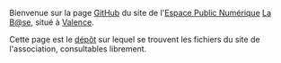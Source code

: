 Bienvenue sur la page [GitHub](https://fr.wikipedia.org/wiki/GitHub) du site de l'[Espace Public Numérique](https://fr.wikipedia.org/wiki/Espace_public_num%C3%A9rique) [La B@se](http://labase-valence.fr), situé à [Valence](https://fr.wikipedia.org/wiki/Valence_%28Dr%C3%B4me%29).

Cette page est le [dépôt](https://fr.wikipedia.org/wiki/D%C3%A9p%C3%B4t_%28informatique%29) sur lequel se trouvent les fichiers du site de l'association, consultables librement.
